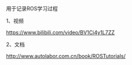 用于记录ROS学习过程

1、视频

https://www.bilibili.com/video/BV1Ci4y1L7ZZ

2、文档

http://www.autolabor.com.cn/book/ROSTutorials/